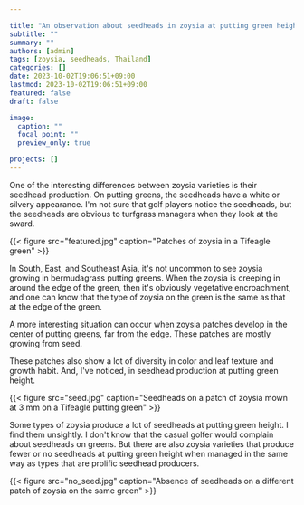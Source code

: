 ```yaml
---

title: "An observation about seedheads in zoysia at putting green height"
subtitle: ""
summary: ""
authors: [admin]
tags: [zoysia, seedheads, Thailand]
categories: []
date: 2023-10-02T19:06:51+09:00
lastmod: 2023-10-02T19:06:51+09:00
featured: false
draft: false

image:
  caption: ""
  focal_point: ""
  preview_only: true

projects: []
---
```


One of the interesting differences between zoysia varieties is their seedhead production. On putting greens, the seedheads have a white or silvery appearance. I'm not sure that golf players notice the seedheads, but the seedheads are obvious to turfgrass managers when they look at the sward.

{{< figure src="featured.jpg" caption="Patches of zoysia in a Tifeagle green" >}}

In South, East, and Southeast Asia, it's not uncommon to see zoysia growing in bermudagrass putting greens. When the zoysia is creeping in around the edge of the green, then it's obviously vegetative encroachment, and one can know that the type of zoysia on the green is the same as that at the edge of the green.

A more interesting situation can occur when zoysia patches develop in the center of putting greens, far from the edge. These patches are mostly growing from seed. 

These patches also show a lot of diversity in color and leaf texture and growth habit. And, I've noticed, in seedhead production at putting green height.

{{< figure src="seed.jpg" caption="Seedheads on a patch of zoysia mown at 3 mm on a Tifeagle putting green" >}}

Some types of zoysia produce a lot of seedheads at putting green height. I find them unsightly. I don't know that the casual golfer would complain about seedheads on greens. But there are also zoysia varieties that produce fewer or no seedheads at putting green height when managed in the same way as types that are prolific seedhead producers.

{{< figure src="no_seed.jpg" caption="Absence of seedheads on a different patch of zoysia on the same green" >}}



